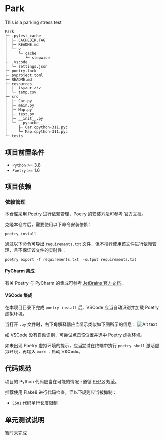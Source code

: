 # Park
This is a parking stress test

```
Park
├─ .pytest_cache
│  ├─ CACHEDIR.TAG
│  ├─ README.md
│  └─ v
│     └─ cache
│        └─ stepwise
├─ .vscode
│  └─ settings.json
├─ poetry.lock
├─ pyproject.toml
├─ README.md
├─ resources
│  ├─ layout.csv
│  └─ temp.csv
├─ src
│  ├─ Car.py
│  ├─ main.py
│  ├─ Map.py
│  ├─ test.py
│  ├─ __init__.py
│  └─ __pycache__
│     ├─ Car.cpython-311.pyc
│     └─ Map.cpython-311.pyc
└─ tests
```

## 项目前置条件
- `Python` >= 3.8
- `Poetry` >= 1.6

## 项目依赖
### 依赖管理
本仓库采用 [Poetry](https://python-poetry.org/) 进行依赖管理，Poetry 的安装方法可参考 [官方文档](https://python-poetry.org/docs/#installation)。

克隆本仓库后，需要使用以下命令安装依赖：
```shell
poetry install
```

通过以下命令可导出 `requirements.txt` 文件，但不推荐使用该文件进行依赖管理，且不保证该文件的实时性：
```shell
poetry export -f requirements.txt --output requirements.txt
```

#### PyCharm 集成
有关 Poetry 与 PyCharm 的集成可参考 [JetBrains 官方文档](https://www.jetbrains.com/help/pycharm/poetry.html)。

#### VSCode 集成
在本项目目录下完成 `poetry install` 后，VSCode 应当自动识别并加载 Poetry 虚拟环境。

当打开 `.py` 文件时，右下角解释器应当显示类似如下图所示的信息：
![Alt text](img/image.png)

如 VSCode 没有自动识别，可尝试点击该位置并选中 Poetry 虚拟环境。

如未出现 Poetry 虚拟环境的提示，应当尝试在终端中执行 `poetry shell` 激活虚拟环境，再输入 `code .` 启动 VSCode。

## 代码规范
项目的 Python 代码应当在可能的情况下遵循 [PEP 8](https://www.python.org/dev/peps/pep-0008/) 规范。

推荐使用 Flake8 进行代码检查，但以下规则应当被抑制：
- `E501` 代码单行长度限制

## 单元测试说明
暂时未完成
